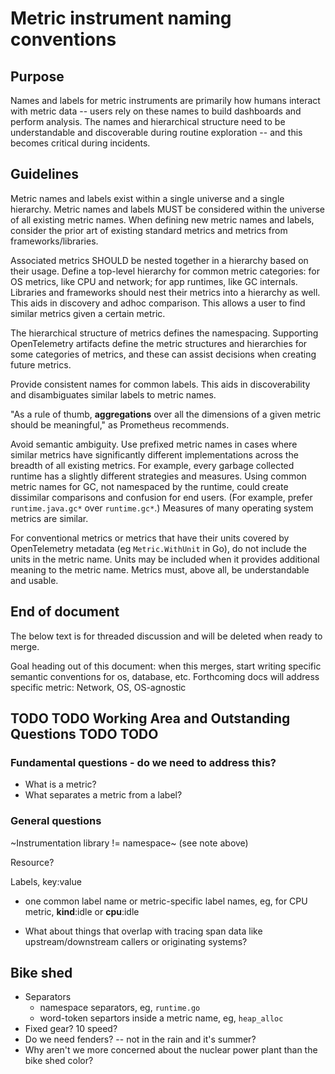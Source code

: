 # Metric instrument naming conventions

## Purpose

Names and labels for metric instruments are primarily how humans interact with metric data -- users rely on these names to build dashboards and perform analysis. The names and hierarchical structure need to be understandable and discoverable during routine exploration -- and this becomes critical during incidents.

## Guidelines

Metric names and labels exist within a single universe and a single hierarchy. Metric names and labels MUST be considered within the universe of all existing metric names. When defining new metric names and labels, consider the prior art of existing standard metrics and metrics from frameworks/libraries.

Associated metrics SHOULD be nested together in a hierarchy based on their usage. Define a top-level hierarchy for common metric categories: for OS metrics, like CPU and network; for app runtimes, like GC internals. Libraries and frameworks should nest their metrics into a hierarchy as well. This aids in discovery and adhoc comparison. This allows a user to find similar metrics given a certain metric.

The hierarchical structure of metrics defines the namespacing. Supporting OpenTelemetry artifacts define the metric structures and hierarchies for some categories of metrics, and these can assist decisions when creating future metrics.

Provide consistent names for common labels. This aids in discoverability and disambiguates similar labels to metric names.

"As a rule of thumb, **aggregations** over all the dimensions of a given metric should be meaningful," as Prometheus recommends.

Avoid semantic ambiguity. Use prefixed metric names in cases where similar metrics have significantly different implementations across the breadth of all existing metrics. For example, every garbage collected runtime has a slightly different strategies and measures. Using common metric names for GC, not namespaced by the runtime, could create dissimilar comparisons and confusion for end users. (For example, prefer `runtime.java.gc*` over `runtime.gc*`.) Measures of many operating system metrics are similar.

For conventional metrics or metrics that have their units covered by OpenTelemetry metadata (eg `Metric.WithUnit` in Go), do not include the units in the metric name. Units may be included when it provides additional meaning to the metric name. Metrics must, above all, be understandable and usable.

## End of document

The below text is for threaded discussion and will be deleted when ready to merge.

Goal heading out of this document: when this merges, start writing specific semantic conventions for os, database, etc. Forthcoming docs will address specific metric: Network, OS, OS-agnostic



## TODO TODO Working Area and Outstanding Questions TODO TODO

### Fundamental questions - do we need to address this?
* What is a metric?
* What separates a metric from a label?

### General questions

~Instrumentation library != namespace~ (see note above)

Resource?

Labels, key:value
- one common label name or metric-specific label names, eg, for CPU metric, **kind**:idle or **cpu**:idle

* What about things that overlap with tracing span data like upstream/downstream callers or originating systems?

## Bike shed

* Separators
  * namespace separators, eg, `runtime.go`
  * word-token separtors inside a metric name, eg, `heap_alloc`
* Fixed gear? 10 speed?
* Do we need fenders? -- not in the rain and it's summer?
* Why aren't we more concerned about the nuclear power plant than the bike shed color?
